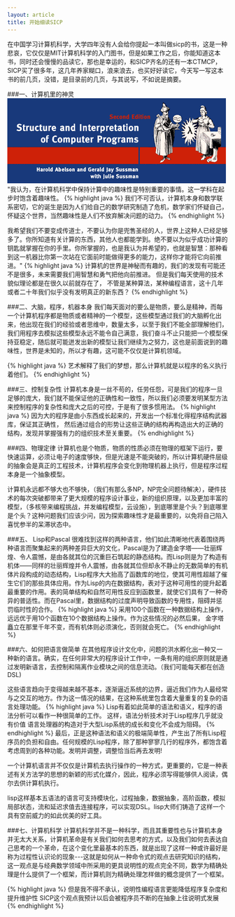 ```yaml
---
layout: article
title: 开始细读SICP
---
```

在中国学习计算机科学，大学四年没有人会给你提起一本叫做sicp的书，这是一种悲哀，它仅仅是MIT计算机科学的入门图书，但是如果工作之后，你能知道这本书，同时还会慢慢的品读它，那也是幸运的，和SICP齐名的还有一本CTMCP，SICP买了很多年，这几年养家糊口，浪来浪去，也买好好读它，今天写一写这本书的前几页，没错，是目录前的几页，与其说写，不如说是摘要。

###一、计算机里的神灵
![计算机程序构造与解释](/images/sicp.gif)
"我认为，在计算机科学中保持计算中的趣味性是特别重要的事情。这一学科在起步时饱含着趣味性。
{% highlight java %}
我们不可否认，计算机本身和数学联系密切，它的诞生是因为人们给自己的数学研究制造了危机，数学家们怀疑自己，
怀疑这个世界，当然趣味性是人们不放弃解决问题的动力。
{% endhighlight %}

我希望我们不要变成传道士，不要认为你是兜售圣经的人，世界上这种人已经足够多了。你所知道有关计算的东西，其他人也都能学到。绝不要以为似乎成功计算的钥匙就掌握在你的手里。你所掌握的，也是我认为并希望的，也就是智慧：那种看到这一机器比你第一次站在它面前时能做得更多的能力，这样你才能将它向前推进。"
{% highlight java %}
计算机的世界是神秘而有趣的，我们的发现有可能还不是很多，未来需要我们用智慧和勇气把他向前推进。
但是我们每天使用的技术貌似理论都是在很久以前就存在了，
不管是某种算法，某种编程语言，这十几年或者二十年我们似乎没有发明真正的新东西？
{% endhighlight %}



###二、大脑，程序，机器本身
我们每天面对的要么是物质，要么是精神，而每一个计算机程序都是物质或者精神的一个模型，这些模型通过我们的大脑孵化出来，他出现在我们的经验或者思维中，数量太多，以至于我们不能全部理解他们，我们用程序去模拟这些模型永远不能令自己满意，我们奋斗不止只能把一个模型保持亚稳定，随后就可能迸发出新的模型让我们继续为之努力，这也是前面说到的趣味性，世界是未知的，所以才有趣，这可能不仅仅是计算机领域。

{% highlight java %}
艺术解释了我们的梦想，那么计算机就是以程序的名义执行着他们。
{% endhighlight %}


###三、控制复杂性
计算机本身是一丝不苟的，任劳任怨，可是我们的程序一旦足够的庞大，我们就不能保证他的正确性和一致性，所以我们必须要发明某型方法来控制程序的复杂性和庞大之后的可控，于是有了很多惯用法。
{% highlight java %}
因为大的程序是由小东西成长起来的，开发出一个标准化得程序结构武器库，保证其正确性，
然后通过组合的形势让这些正确的结构再构造出大的正确的结构，发现并掌握强有力的组织技术至关重要。
{% endhighlight %}

###四、物理定律
计算机也是个物质，物质的性质必须在物理的框架下运行，要快速运算，必须让电子的速度够快，但是光速是不能突破的，所以计算机硬件层级的抽象会是真正的工程技术，计算机程序会变化到物理机器上执行，但是程序过程本身是一个抽象模型。

计算机永远都不够大也不够快，（我们有那么多NP，NP完全问题待解决），硬件技术的每次突破都带来了更大规模的程序设计事业，新的组织原理，以及更加丰富的模型，（多核带来编程挑战，并发编程模型，云设施），到底哪里是个头？到底哪里是个头？这种问题我们应该少问，因为探索趣味性才是最重要的，以免将自己陷入喜忧参半的呆滞状态中。

###五、 Lisp和Pascal
很难找到这样的两种语言，他们如此清晰地代表着围绕两种语言而聚集起来的两种差异巨大的文化，Pascal是为了建造金字塔——壮丽辉煌、令人震憾，是由各就其位的沉重巨石筑起的静态结构。而Lisp则是为了构造有机体——同样的壮丽辉煌并令人震憾，由各就其位但却永不静止的无数简单的有机体片段构成的动态结构，Lisp程序大大抬高了函数库的地位，使其可用性超越了催生它们的那些具体应用。作为Lisp的内在数据结构，表对于这种可用性的提升起着最重要的作用。表的简单结构和自然可用性反应到函数里，就使它们具有了一种奇异的普适性。而在Pascal里，数据结构的过度声明导致函数的专用性，阻碍并惩罚临时性的合作。
{% highlight java %}
采用100个函数在一种数据结构上操作，远远优于用10个函数在10个数据结构上操作。作为这些情况的必然后果，
金字塔矗立在那里千年不变，而有机体则必须演化，否则就会死亡。
{% endhighlight %}

###六、如何把语言做简单
在其他程序设计文化中，问题的洪水孵化出一种又一种新的语言。确实，在任何非常大的程序设计工作中，一条有用的组织原则就是通过发明新语言，去控制和隔离作业模块之间的信息流动。（我们可能每天都在创造DSL)

这些语言趋向于变得越来越不基本，逐渐逼近系统的边界，逼近我们作为人最经常与之交互的地方。作为这一情况的结果，在这种系统里包含着大量重复的复杂的语言处理功能。
{% highlight java %}
Lisp有着如此简单的语法和语义，程序的语法分析可以看作一种很简单的工作。
这样，语法分析技术对于Lisp程序几乎就没有价值
语言处理器的构造对于大型Lisp系统的成长和变化不会成为阻碍。
{% endhighlight %}
最后，正是这种语法和语义的极端简单性，产生出了所有Lisp程序员的负担和自由。任何规模的Lisp程序，除了那种寥寥几行的程序外，都饱含着考虑周到的各种功能。发明并调整，调整恰当后再去发明!

一个计算机语言并不仅仅是计算机去执行操作的一种方式，更重要的，它是一种表述有关方法学的思想的新颖的形式化媒介，因此，程序必须写得能够供人阅读，偶尔去供计算机执行。

lisp这样基本五语法的语言可支持模块化，过程抽象，数据抽象，高阶函数，模拟局部状态，流和延迟求值去连接程序，可以实现DSL。lisp大师们铸造了这样一个具有空前威力的如此优美的好工具。

###七、计算机科学
计算机科学并不是一种科学，而且其重要性也与计算机本身并无太大关系，计算机革命是有关我们如何去思考的方式，以及我们如何去表达自己思考的一个革命，在这个变化里最基本的东西，就是出现了这样一种或许最好是称为过程性认识论的现象---这就是如何从一种命令式的观点去研究知识的结构，这一观点是与经典数学领域中所采用的更具说明性的观点完全不同，数学为精确处理是什么提供了一个框架，而计算机则为精确处理怎样做的概念提供了一个框架。

{% highlight java %}
但是我不得不承认，说明性编程语言更能降低程序复杂度和提升维护性
SICP这个观点我预计以后会被程序员不断的在抽象上往说明式发展
{% endhighlight %}

